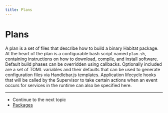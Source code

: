```yaml
---
title: Plans
---
```


# Plans

A plan is a set of files that describe how to build a binary Habitat package. At the heart of the plan is a configurable bash script named `plan.sh`, containing instructions on how to download, compile, and install software. Default build phases can be overridden using callbacks. 
Optionally included are a set of TOML variables and their defaults that can be used to generate configuration files via Handlebar.js templates. Application lifecycle hooks that will be called by the Supervisor to take certain actions when an event occurs for services in the runtime can also be specified here.

<hr>
<ul class="main-content--link-nav">
  <li>Continue to the next topic</li>
  <li><a href="/docs/concepts-packages">Packages</a></li>
</ul>
